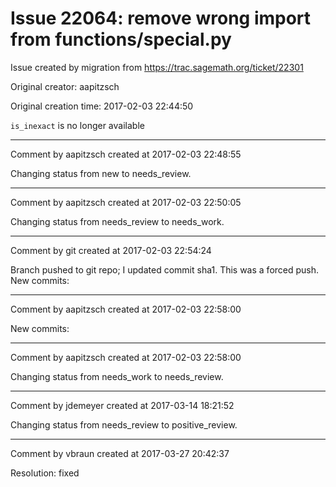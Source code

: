 # Issue 22064: remove wrong import from functions/special.py

Issue created by migration from https://trac.sagemath.org/ticket/22301

Original creator: aapitzsch

Original creation time: 2017-02-03 22:44:50

`is_inexact` is no longer available


---

Comment by aapitzsch created at 2017-02-03 22:48:55

Changing status from new to needs_review.


---

Comment by aapitzsch created at 2017-02-03 22:50:05

Changing status from needs_review to needs_work.


---

Comment by git created at 2017-02-03 22:54:24

Branch pushed to git repo; I updated commit sha1. This was a forced push. New commits:


---

Comment by aapitzsch created at 2017-02-03 22:58:00

New commits:


---

Comment by aapitzsch created at 2017-02-03 22:58:00

Changing status from needs_work to needs_review.


---

Comment by jdemeyer created at 2017-03-14 18:21:52

Changing status from needs_review to positive_review.


---

Comment by vbraun created at 2017-03-27 20:42:37

Resolution: fixed
